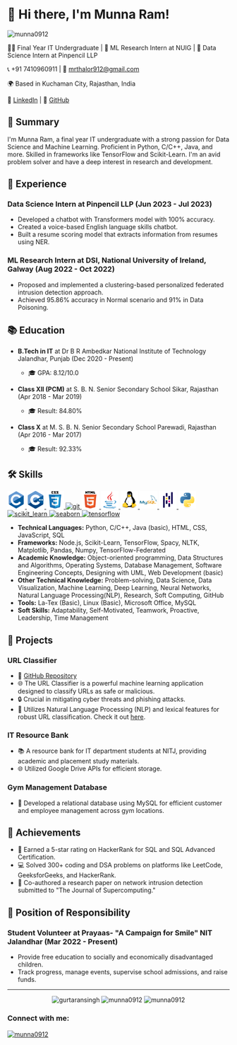 # 👋 Hi there, I'm Munna Ram!

<p align="left"> <img src="https://komarev.com/ghpvc/?username=munna0912&label=Profile%20views&color=0e75b6&style=flat" alt="munna0912" /> </p>

🧑‍💻 Final Year IT Undergraduate | 🤖 ML Research Intern at NUIG | 💼 Data Science Intern at Pinpencil LLP

📞 +91 7410960911 | 📧 mrthalor912@gmail.com

🌍 Based in Kuchaman City, Rajasthan, India

🔗 [LinkedIn](https://www.linkedin.com/in/munna-ram-950a5b200/) | 📂 [GitHub](https://github.com/munna0912)


## 📌 Summary

I'm Munna Ram, a final year IT undergraduate with a strong passion for Data Science and Machine Learning. Proficient in Python, C/C++, Java, and more. Skilled in frameworks like TensorFlow and Scikit-Learn. I'm an avid problem solver and have a deep interest in research and development.

## 🚀 Experience

### Data Science Intern at Pinpencil LLP (Jun 2023 - Jul 2023)

- Developed a chatbot with Transformers model with 100% accuracy.
- Created a voice-based English language skills chatbot.
- Built a resume scoring model that extracts information from resumes using NER.

### ML Research Intern at DSI, National University of Ireland, Galway (Aug 2022 - Oct 2022)

- Proposed and implemented a clustering-based personalized federated intrusion detection approach.
- Achieved 95.86% accuracy in Normal scenario and 91% in Data Poisoning.

## 📚 Education

- **B.Tech in IT** at Dr B R Ambedkar National Institute of Technology Jalandhar, Punjab (Dec 2020 - Present)
  - 🎓 GPA: 8.12/10.0

- **Class XII (PCM)** at S. B. N. Senior Secondary School Sikar, Rajasthan (Apr 2018 - Mar 2019)
  - 🎓 Result: 84.80%

- **Class X** at M. S. B. N. Senior Secondary School Parewadi, Rajasthan (Apr 2016 - Mar 2017)
  - 🎓 Result: 92.33%

## 🛠️ Skills

<p align="left"> <a href="https://www.cprogramming.com/" target="_blank" rel="noreferrer"> <img src="https://raw.githubusercontent.com/devicons/devicon/master/icons/c/c-original.svg" alt="c" width="40" height="40"/> </a> <a href="https://www.w3schools.com/cpp/" target="_blank" rel="noreferrer"> <img src="https://raw.githubusercontent.com/devicons/devicon/master/icons/cplusplus/cplusplus-original.svg" alt="cplusplus" width="40" height="40"/> </a> <a href="https://www.w3schools.com/css/" target="_blank" rel="noreferrer"> <img src="https://raw.githubusercontent.com/devicons/devicon/master/icons/css3/css3-original-wordmark.svg" alt="css3" width="40" height="40"/> </a> <a href="https://git-scm.com/" target="_blank" rel="noreferrer"> <img src="https://www.vectorlogo.zone/logos/git-scm/git-scm-icon.svg" alt="git" width="40" height="40"/> </a> <a href="https://www.w3.org/html/" target="_blank" rel="noreferrer"> <img src="https://raw.githubusercontent.com/devicons/devicon/master/icons/html5/html5-original-wordmark.svg" alt="html5" width="40" height="40"/> </a> <a href="https://www.java.com" target="_blank" rel="noreferrer"> <img src="https://raw.githubusercontent.com/devicons/devicon/master/icons/java/java-original.svg" alt="java" width="40" height="40"/> </a> <a href="https://www.linux.org/" target="_blank" rel="noreferrer"> <img src="https://raw.githubusercontent.com/devicons/devicon/master/icons/linux/linux-original.svg" alt="linux" width="40" height="40"/> </a> <a href="https://www.mysql.com/" target="_blank" rel="noreferrer"> <img src="https://raw.githubusercontent.com/devicons/devicon/master/icons/mysql/mysql-original-wordmark.svg" alt="mysql" width="40" height="40"/> </a> <a href="https://pandas.pydata.org/" target="_blank" rel="noreferrer"> <img src="https://raw.githubusercontent.com/devicons/devicon/2ae2a900d2f041da66e950e4d48052658d850630/icons/pandas/pandas-original.svg" alt="pandas" width="40" height="40"/> </a> <a href="https://www.python.org" target="_blank" rel="noreferrer"> <img src="https://raw.githubusercontent.com/devicons/devicon/master/icons/python/python-original.svg" alt="python" width="40" height="40"/> </a> <a href="https://scikit-learn.org/" target="_blank" rel="noreferrer"> <img src="https://upload.wikimedia.org/wikipedia/commons/0/05/Scikit_learn_logo_small.svg" alt="scikit_learn" width="40" height="40"/> </a> <a href="https://seaborn.pydata.org/" target="_blank" rel="noreferrer"> <img src="https://seaborn.pydata.org/_images/logo-mark-lightbg.svg" alt="seaborn" width="40" height="40"/> </a> <a href="https://www.tensorflow.org" target="_blank" rel="noreferrer"> <img src="https://www.vectorlogo.zone/logos/tensorflow/tensorflow-icon.svg" alt="tensorflow" width="40" height="40"/> </a> </p>

- **Technical Languages:** Python, C/C++, Java (basic), HTML, CSS, JavaScript, SQL
- **Frameworks:** Node.js, Scikit-Learn, TensorFlow, Spacy, NLTK, Matplotlib, Pandas, Numpy, TensorFlow-Federated
- **Academic Knowledge:** Object-oriented programming, Data Structures and Algorithms, Operating Systems, Database Management, Software Engineering Concepts, Designing with UML, Web Development (basic)
- **Other Technical Knowledge:** Problem-solving, Data Science, Data Visualization, Machine Learning, Deep Learning, Neural Networks, Natural Language Processing(NLP), Research, Soft Computing, GitHub
- **Tools:** La-Tex (Basic), Linux (Basic), Microsoft Office, MySQL
- **Soft Skills:** Adaptability, Self-Motivated, Teamwork, Proactive, Leadership, Time Management

## 💼 Projects

### URL Classifier


- 📁 [GitHub Repository](https://github.com/munna0912/URL_CLASSIFIER)
- 🌐 The URL Classifier is a powerful machine learning application designed to classify URLs as safe or malicious.
- 🔒 Crucial in mitigating cyber threats and phishing attacks.
- 🚀 Utilizes Natural Language Processing (NLP) and lexical features for robust URL classification. Check it out [here](https://huggingface.co/spaces/Munna0912/URL_CLASSIFIER).

### IT Resource Bank

- 📚 A resource bank for IT department students at NITJ, providing academic and placement study materials.
- 🌐 Utilized Google Drive APIs for efficient storage.

### Gym Management Database

- 💪 Developed a relational database using MySQL for efficient customer and employee management across gym locations.

## 🏅 Achievements

- 🌟 Earned a 5-star rating on HackerRank for SQL and SQL Advanced Certification.
- 💻 Solved 300+ coding and DSA problems on platforms like LeetCode, GeeksforGeeks, and HackerRank.
- 📄 Co-authored a research paper on network intrusion detection submitted to "The Journal of Supercomputing."


## 🤝 Position of Responsibility

### Student Volunteer at Prayaas- "A Campaign for Smile" NIT Jalandhar (Mar 2022 - Present)

- Provide free education to socially and economically disadvantaged children.
- Track progress, manage events, supervise school admissions, and raise funds.

---
<p align="center">
<img width="40%" src="https://github-readme-stats.vercel.app/api/top-langs/?username=munna0912&theme=react&hide_border=true&include_all_commits=true&count_private=true&layout=compact&langs_count=8&exclude_repo=Jekyll-Default-Website&border_radius=10&bg_color=0D1117" alt="gurtaransingh" /> 
<img width="48%" src="https://github-readme-stats.vercel.app/api?username=munna0912&theme=react&hide_border=true&include_all_commits=true&count_private=true&line_height=30&show_icons=true&custom_title=Github%20Stats&border_radius=10&bg_color=0D1117" alt="munna0912" />
  
<img width="48%" src="https://github-readme-streak-stats.herokuapp.com/?user=munna0912&theme=react&hide_border=true&background=0D1117" alt="munna0912" />
</p>


<h3 align="left">Connect with me:</h3>
<p align="left">
<a href="https://linkedin.com/in/munna0912" target="blank"><img align="center" src="https://raw.githubusercontent.com/rahuldkjain/github-profile-readme-generator/master/src/images/icons/Social/linked-in-alt.svg" alt="munna0912" height="30" width="40" /></a>
</p>

